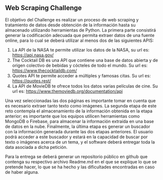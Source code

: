 ## Web Scraping Challenge

El objetivo del Challenge es realizar un proceso de web scraping y tratamiento de datos desde obtención de la información hasta su almacenado utilizando herramientas de Python.
La primera parte consistirá generar la codificación adecuada que permita extraer datos de una fuente online, para lo cual se deberá utilizar al menos dos de las siguientes APIS:

1.	La API de la NASA te permite utilizar los datos de la NASA, su url es: https://api.nasa.gov/
2.	The Cocktail DB es una API que contiene una base de datos abierta y de origen colectivo de bebidas y cócteles de todo el mundo. Su url es: https://www.thecocktaildb.com/
3.	Quotes API te permite acceder a múltiples y famosas citas. Su url es: https://quotes.rest/
4.	La API de MovieDB te ofrece todos los datos varias películas de cine. Su url es: https://www.themoviedb.org/documentation/api

Una vez seleccionadas las dos páginas es importante tomar en cuenta que es necesario extraer tanto texto como imágenes.
La segunda etapa de este reto contempla el almacenamiento de la información obtenida en la etapa anterior; es importante que los equipos utilicen herramientas como MongoDB o Firebase, para almacenar la información extraída en una base de datos en la nube.
Finalmente, la última etapa es generar un buscador con la información generada durante las dos etapas anteriores. El usuario podrá acceder a este buscador y estará en la capacidad de buscar por texto o imágenes acerca de un tema, y el software deberá entregar toda la data asociada a dicha petición.

Para la entrega se deberá generar un repositorio público en github que contenga su respectivo archivo Readme.md en el que se explique lo que se pretende hacer, lo que se ha hecho y las dificultades encontradas en caso de haber alguna.


